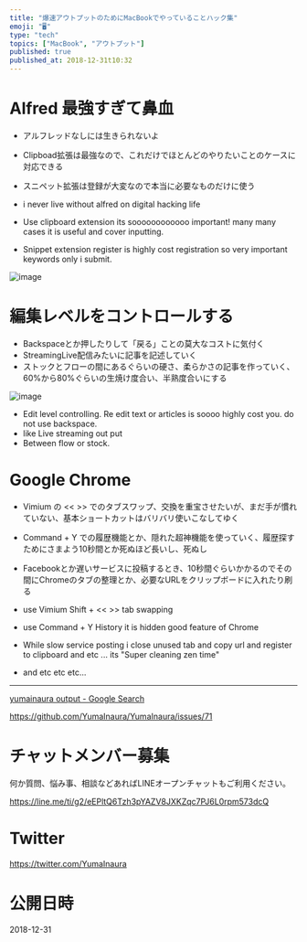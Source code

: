 ```yaml
---
title: "爆速アウトプットのためにMacBookでやっていることハック集"
emoji: "🖥"
type: "tech"
topics: ["MacBook", "アウトプット"]
published: true
published_at: 2018-12-31t10:32
---
```


# Alfred 最強すぎて鼻血

- アルフレッドなしには生きられないよ
- Clipboad拡張は最強なので、これだけでほとんどのやりたいことのケースに対応できる
- スニペット拡張は登録が大変なので本当に必要なものだけに使う

- i never live without alfred on digital hacking life
- Use  clipboard extension its soooooooooooo important! many many cases it is useful and cover inputting.
- Snippet extension register is highly cost registration so very important keywords only i submit.

![image](https://user-images.githubusercontent.com/13635059/50553273-10c78280-0ce7-11e9-8abb-2b8f313afda2.png)


# 編集レベルをコントロールする

- Backspaceとか押したりして「戻る」ことの莫大なコストに気付く
- StreamingLive配信みたいに記事を記述していく
- ストックとフローの間にあるぐらいの硬さ、柔らかさの記事を作っていく、60%から80%ぐらいの生焼け度合い、半熟度合いにする

![image](https://user-images.githubusercontent.com/13635059/50553271-05745700-0ce7-11e9-889f-42b0344a6acd.png)

- Edit level controlling. Re edit text or articles is soooo highly cost you. do not use backspace.
- like Live streaming out put
- Between flow or stock.

# Google Chrome

- Vimium の << >> でのタブスワップ、交換を重宝させたいが、まだ手が慣れていない、基本ショートカットはバリバリ使いこなしてゆく
- Command + Y での履歴機能とか、隠れた超神機能を使っていく、履歴探すためにさまよう10秒間とか死ぬほど長いし、死ぬし
- Facebookとか遅いサービスに投稿するとき、10秒間ぐらいかかるのでその間にChromeのタブの整理とか、必要なURLをクリップボードに入れたり刷る

- use Vimium Shift + << >> tab swapping
- use Command + Y History it is hidden good feature of Chrome
- While slow service posting i close unused tab and copy url and register to clipboard and etc ... its "Super cleaning zen time"
- and etc etc etc...

---

[yumainaura output - Google Search](https://www.google.com/search?q=yumainaura+output&oq=yumainaura+output&aqs=chrome..69i57j69i64l2.6059j0j7&sourceid=chrome&ie=UTF-8)


https://github.com/YumaInaura/YumaInaura/issues/71








<!-- Update From Qiita API -->

# チャットメンバー募集


何か質問、悩み事、相談などあればLINEオープンチャットもご利用ください。

https://line.me/ti/g2/eEPltQ6Tzh3pYAZV8JXKZqc7PJ6L0rpm573dcQ





# Twitter


https://twitter.com/YumaInaura


<!-- Update From Qiita API -->



# 公開日時

2018-12-31

